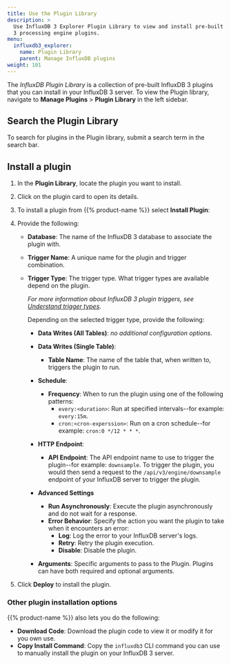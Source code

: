 ```yaml
---
title: Use the Plugin Library
description: >
  Use InfluxDB 3 Explorer Plugin Library to view and install pre-built InfluxDB
  3 processing engine plugins.
menu:
  influxdb3_explorer:
    name: Plugin Library
    parent: Manage InfluxDB plugins
weight: 101
---
```


The _InfluxDB Plugin Library_ is a collection of pre-built InfluxDB 3 plugins that
you can install in your InfluxDB 3 server. To view the Plugin library, navigate
to **Manage Plugins** > **Plugin Library** in the left sidebar.

## Search the Plugin Library

To search for plugins in the Plugin library, submit a search term in the search bar.

## Install a plugin

1.  In the **Plugin Library**, locate the plugin you want to install.
2.  Click on the plugin card to open its details.
3.  To install a plugin from {{% product-name %}} select **Install Plugin**:
4.  Provide the following:

    - **Database**: The name of the InfluxDB 3 database to associate the
      plugin with.
    - **Trigger Name**: A unique name for the plugin and trigger combination.
    - **Trigger Type**: The trigger type. What trigger types are available
      depend on the plugin.
      
      _For more information about InfluxDB 3 plugin triggers, see
      [Understand trigger types](/influxdb3/enterprise/plugins/#understand-trigger-types)._
      
      Depending on the selected trigger type, provide the following:

      - **Data Writes (All Tables)**: _no additional configuration options_.
      - **Data Writes (Single Table)**:
        - **Table Name**: The name of the table that, when written to, triggers the plugin to run.
      - **Schedule**:
        - **Frequency**: When to run the plugin using one of the following patterns:
          - `every:<duration>`: Run at specified intervals--for example:
            `every:15m`.
          - `cron:<cron-experssion>`: Run on a cron schedule--for
            example: `cron:0 */12 * * *`.
      - **HTTP Endpoint**:
        - **API Endpoint**: The API endpoint name to use to trigger the plugin--for
          example: `downsample`. To trigger the plugin, you would then send
          a request to the `/api/v3/engine/downsample` endpoint of your InfluxDB
          server to trigger the plugin.
      
      - **Advanced Settings**
        - **Run Asynchronously**: Execute the plugin asynchronously and do not
          wait for a response.
        - **Error Behavior**: Specify the action you want the plugin to take
          when it encounters an error:
          - **Log**: Log the error to your InfluxDB server's logs.
          - **Retry**: Retry the plugin execution.
          - **Disable**: Disable the plugin.

      - **Arguments**: Specific arguments to pass to the Plugin.
        Plugins can have both required and optional arguments.

5.  Click **Deploy** to install the plugin.

### Other plugin installation options

{{% product-name %}} also lets you do the following:

- **Download Code**: Download the plugin code to view it or modify it for you own use.
- **Copy Install Command**: Copy the `influxdb3` CLI command you can use to
  manually install the plugin on your InfluxDB 3 server.

